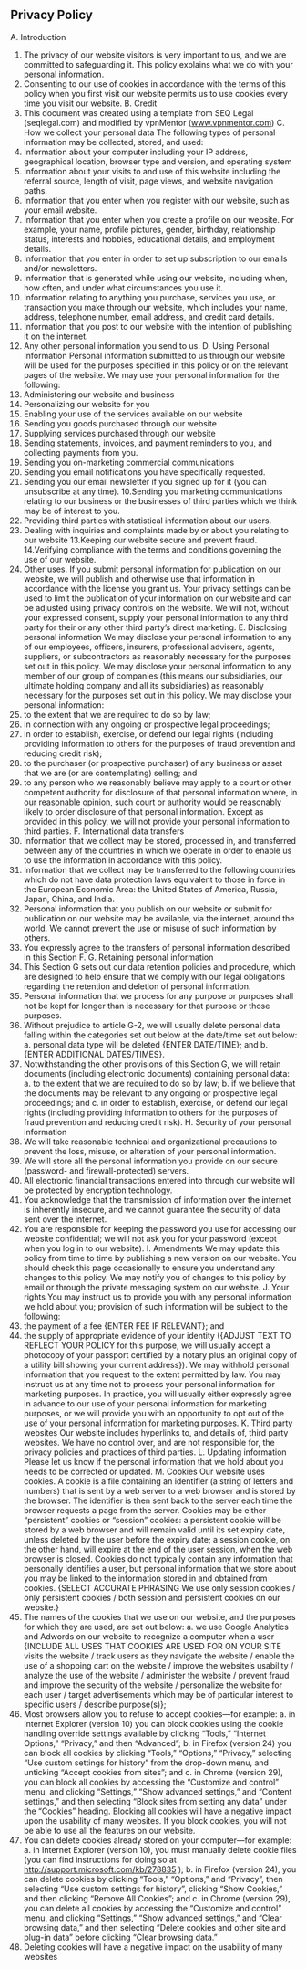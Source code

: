 ## Privacy Policy

A. Introduction
1. The privacy of our website visitors is very important to us, and we are 
committed to safeguarding it. This policy explains what we do with your 
personal information. 
2. Consenting to our use of cookies in accordance with the terms of this policy 
when you first visit our website permits us to use cookies every time you visit 
our website. 
B. Credit
1. This document was created using a template from SEQ Legal 
(seqlegal.com) and modified by vpnMentor (www.vpnmentor.com)
C. How we collect your personal data
The following types of personal information may be collected, stored, and used:
1. Information about your computer including your IP address, geographical 
location, browser type and version, and operating system
2. Information about your visits to and use of this website including the 
referral source, length of visit, page views, and website navigation paths. 
3. Information that you enter when you register with our website, such as 
your email website.
4. Information that you enter when you create a profile on our website. For 
example, your name, profile pictures, gender, birthday, relationship 
status, interests and hobbies, educational details, and employment 
details. 
5. Information that you enter in order to set up subscription to our emails 
and/or newsletters.
6. Information that is generated while using our website, including when, 
how often, and under what circumstances you use it. 
7. Information relating to anything you purchase, services you use, or 
transaction you make through our website, which includes your name, 
address, telephone number, email address, and credit card details.
8. Information that you post to our website with the intention of publishing 
it on the internet. 
9. Any other personal information you send to us. 
D. Using Personal Information 
Personal information submitted to us through our website will be used for the 
purposes specified in this policy or on the relevant pages of the website. We may 
use your personal information for the following:
1. Administering our website and business
2. Personalizing our website for you
3. Enabling your use of the services available on our website
4. Sending you goods purchased through our website
5. Supplying services purchased through our website
6. Sending statements, invoices, and payment reminders to you, and 
collecting payments from you. 
7. Sending you on-marketing commercial communications
8. Sending you email notifications you have specifically requested. 
9. Sending you our email newsletter if you signed up for it (you can 
unsubscribe at any time).
10.Sending you marketing communications relating to our business or the 
businesses of third parties which we think may be of interest to you. 
11. Providing third parties with statistical information about our users.
12. Dealing with inquiries and complaints made by or about you relating to 
our website
13.Keeping our website secure and prevent fraud. 
14.Verifying compliance with the terms and conditions governing the use of 
our website.
15. Other uses. 
If you submit personal information for publication on our website, we will publish 
and otherwise use that information in accordance with the license you grant us. 
Your privacy settings can be used to limit the publication of your information on our 
website and can be adjusted using privacy controls on the website. 
We will not, without your expressed consent, supply your personal information to 
any third party for their or any other third party’s direct marketing. 
E. Disclosing personal information
We may disclose your personal information to any of our employees, officers, 
insurers, professional advisers, agents, suppliers, or subcontractors as reasonably 
necessary for the purposes set out in this policy.
We may disclose your personal information to any member of our group of 
companies (this means our subsidiaries, our ultimate holding company and all its 
subsidiaries) as reasonably necessary for the purposes set out in this policy.
We may disclose your personal information:
1. to the extent that we are required to do so by law;
2. in connection with any ongoing or prospective legal proceedings;
3. in order to establish, exercise, or defend our legal rights (including providing 
information to others for the purposes of fraud prevention and reducing 
credit risk);
4. to the purchaser (or prospective purchaser) of any business or asset that we 
are (or are contemplating) selling; and
5. to any person who we reasonably believe may apply to a court or other 
competent authority for disclosure of that personal information where, in our 
reasonable opinion, such court or authority would be reasonably likely to 
order disclosure of that personal information.
Except as provided in this policy, we will not provide your personal information to 
third parties.
F. International data transfers
1. Information that we collect may be stored, processed in, and transferred 
between any of the countries in which we operate in order to enable us to 
use the information in accordance with this policy.
2. Information that we collect may be transferred to the following countries 
which do not have data protection laws equivalent to those in force in the 
European Economic Area: the United States of America, Russia, Japan, 
China, and India.
3. Personal information that you publish on our website or submit for 
publication on our website may be available, via the internet, around the 
world. We cannot prevent the use or misuse of such information by others.
4. You expressly agree to the transfers of personal information described in 
this Section F.
G. Retaining personal information
1. This Section G sets out our data retention policies and procedure, which are 
designed to help ensure that we comply with our legal obligations regarding 
the retention and deletion of personal information.
2. Personal information that we process for any purpose or purposes shall not 
be kept for longer than is necessary for that purpose or those purposes.
3. Without prejudice to article G-2, we will usually delete personal data falling 
within the categories set out below at the date/time set out below:
a. personal data type will be deleted {ENTER DATE/TIME}; and
b. {ENTER ADDITIONAL DATES/TIMES}.
4. Notwithstanding the other provisions of this Section G, we will retain 
documents (including electronic documents) containing personal data:
a. to the extent that we are required to do so by law;
b. if we believe that the documents may be relevant to any ongoing or 
prospective legal proceedings; and
c. in order to establish, exercise, or defend our legal rights (including 
providing information to others for the purposes of fraud prevention 
and reducing credit risk).
H. Security of your personal information
1. We will take reasonable technical and organizational precautions to prevent 
the loss, misuse, or alteration of your personal information.
2. We will store all the personal information you provide on our secure 
(password- and firewall-protected) servers.
3. All electronic financial transactions entered into through our website will be 
protected by encryption technology.
4. You acknowledge that the transmission of information over the internet is 
inherently insecure, and we cannot guarantee the security of data sent over 
the internet.
5. You are responsible for keeping the password you use for accessing our 
website confidential; we will not ask you for your password (except when 
you log in to our website).
I. Amendments
We may update this policy from time to time by publishing a new version on our 
website. You should check this page occasionally to ensure you understand any 
changes to this policy. We may notify you of changes to this policy by email or 
through the private messaging system on our website.
J. Your rights
You may instruct us to provide you with any personal information we hold about 
you; provision of such information will be subject to the following:
1. the payment of a fee {ENTER FEE IF RELEVANT}; and
2. the supply of appropriate evidence of your identity ({ADJUST TEXT TO 
REFLECT YOUR POLICY for this purpose, we will usually accept a photocopy 
of your passport certified by a notary plus an original copy of a utility bill 
showing your current address}).
We may withhold personal information that you request to the extent permitted by 
law.
You may instruct us at any time not to process your personal information for 
marketing purposes.
In practice, you will usually either expressly agree in advance to our use of your 
personal information for marketing purposes, or we will provide you with an 
opportunity to opt out of the use of your personal information for marketing 
purposes.
K. Third party websites
Our website includes hyperlinks to, and details of, third party websites. We have no 
control over, and are not responsible for, the privacy policies and practices of third
parties.
L. Updating information
Please let us know if the personal information that we hold about you needs to be 
corrected or updated.
M. Cookies
Our website uses cookies. A cookie is a file containing an identifier (a string of 
letters and numbers) that is sent by a web server to a web browser and is stored 
by the browser. The identifier is then sent back to the server each time the browser 
requests a page from the server. Cookies may be either “persistent” cookies or 
“session” cookies: a persistent cookie will be stored by a web browser and will 
remain valid until its set expiry date, unless deleted by the user before the expiry 
date; a session cookie, on the other hand, will expire at the end of the user session, 
when the web browser is closed. Cookies do not typically contain any information 
that personally identifies a user, but personal information that we store about you 
may be linked to the information stored in and obtained from cookies. {SELECT 
ACCURATE PHRASING We use only session cookies / only persistent cookies / both 
session and persistent cookies on our website.}
1. The names of the cookies that we use on our website, and the purposes for 
which they are used, are set out below:
a. we use Google Analytics and Adwords on our website to recognize a 
computer when a user {INCLUDE ALL USES THAT COOKIES ARE USED 
FOR ON YOUR SITE visits the website / track users as they navigate the 
website / enable the use of a shopping cart on the website / improve the 
website’s usability / analyze the use of the website / administer the 
website / prevent fraud and improve the security of the website / 
personalize the website for each user / target advertisements which may 
be of particular interest to specific users / describe purpose(s)};
2. Most browsers allow you to refuse to accept cookies—for example:
a. in Internet Explorer (version 10) you can block cookies using the 
cookie handling override settings available by clicking “Tools,” 
“Internet Options,” “Privacy,” and then “Advanced”;
b. in Firefox (version 24) you can block all cookies by clicking “Tools,” 
“Options,” “Privacy,” selecting “Use custom settings for history” from 
the drop-down menu, and unticking “Accept cookies from sites”; and
c. in Chrome (version 29), you can block all cookies by accessing the 
“Customize and control” menu, and clicking “Settings,” “Show 
advanced settings,” and “Content settings,” and then selecting “Block 
sites from setting any data” under the “Cookies” heading.
Blocking all cookies will have a negative impact upon the usability of many 
websites. If you block cookies, you will not be able to use all the features on our 
website.
3. You can delete cookies already stored on your computer—for example:
a. in Internet Explorer (version 10), you must manually delete cookie 
files (you can find instructions for doing so 
at http://support.microsoft.com/kb/278835 );
b. in Firefox (version 24), you can delete cookies by clicking “Tools,” 
“Options,” and “Privacy”, then selecting “Use custom settings for 
history”, clicking “Show Cookies,” and then clicking “Remove All 
Cookies”; and
c. in Chrome (version 29), you can delete all cookies by accessing the 
“Customize and control” menu, and clicking “Settings,” “Show 
advanced settings,” and “Clear browsing data,” and then selecting 
“Delete cookies and other site and plug-in data” before clicking “Clear 
browsing data.”
4. Deleting cookies will have a negative impact on the usability of many 
websites
